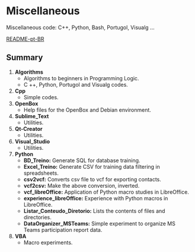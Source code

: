 # Miscellaneous

Miscellaneous code: C++, Python, Bash, Portugol, Visualg ...

[README-pt-BR](https://github.com/jpenrici/Miscellaneous/blob/master/README-pt-BR.md)

## Summary

1. **Algorithms**
   - Algorithms to beginners in Programming Logic.
   - C ++, Python, Portugol and Visualg codes. 
2. **Cpp**
   - Simple codes.
3. **OpenBox**
   - Help files for the OpenBox and Debian environment.
4. **Sublime_Text**
   - Utilities.
5. **Qt-Creator**
   - Utilities.   
6. **Visual_Studio**
   - Utilities.    
7. **Python**
   - **BD_Treino:** Generate SQL for database training.
   - **Excel_Treino:** Generate CSV for training data filtering in spreadsheets.
   - **csv2vcf:** Converts csv file to vcf for exporting contacts.
   - **vcf2csv:** Make the above conversion, inverted.
   - **vcf_libreOffice:** Application of Python macro studies in LibreOffice.
   - **experience_libreOffice:** Experience with Python macros in LibreOffice.   
   - **Listar_Conteudo_Diretorio:** Lists the contents of files and directories.
   - **DataOrganizer_MSTeams:** Simple experiment to organize MS Teams participation report data.
8. **VBA**
   - Macro experiments.
